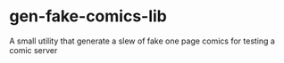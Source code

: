 # gen-fake-comics-lib
A small utility that generate a slew of fake one page comics for testing a comic server
